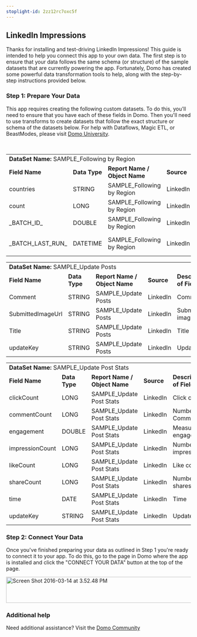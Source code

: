 ```yaml
---
stoplight-id: 2zz12rc7oxc5f
---
```


<div class="col-md-12 content-panel">
                <h2>LinkedIn Impressions</h2>
                <p></p><p>Thanks for installing and test-driving <span id="title">LinkedIn Impressions</span>! This guide is intended to help you connect this app to your own data. The first step is to ensure that your data follows the same schema (or structure) of the sample datasets that are currently powering the app. Fortunately, Domo has created some powerful data transformation tools to help, along with the step-by-step instructions provided below.</p><div class="doc-row" id="Step%201:%20Identify%20Required%20Data%20Fields"><h3 class="doc-row-title">Step 1: Prepare Your Data</h3><div class="small-pad-bottom"><p>This app requires creating the following custom datasets. To do this, you'll need to ensure that you have each of these fields in Domo. Then you'll need to use transforms to create datasets that follow the exact structure or schema of the datasets below. For help with Dataflows, Magic ETL, or BeastModes, please visit <a href="https://university.domo.com/" target="_blank">Domo University</a>.</p></div>
                <br>
                <div id="custom-data-container"><table id="SAMPLE_Following-by-Region"><tbody><tr><td colspan="6"><strong>DataSet Name:</strong> <span class="value">SAMPLE_Following by Region</span></td></tr><!--tr>    <td colspan="6"></td></tr--><tr><td><strong>Field Name</strong></td><td><strong>Data Type</strong></td><td><strong>Report Name / Object Name</strong></td><td><strong>Source </strong></td><td colspan="2"><strong>Description of Field</strong></td></tr><tr><td>countries</td><td>STRING</td><td>SAMPLE_Following by Region</td><td>LinkedIn</td><td colspan="2">Country</td></tr><tr><td>count</td><td>LONG</td><td>SAMPLE_Following by Region</td><td>LinkedIn</td><td colspan="2">Count of item</td></tr><tr><td>_BATCH_ID_</td><td>DOUBLE</td><td>SAMPLE_Following by Region</td><td>LinkedIn</td><td colspan="2">Batch ID number</td></tr><tr><td>_BATCH_LAST_RUN_</td><td>DATETIME</td><td>SAMPLE_Following by Region</td><td>LinkedIn</td><td colspan="2">Time last batch was run</td></tr></tbody></table><table id="SAMPLE_Update-Posts"><tbody><tr><td colspan="6"><strong>DataSet Name:</strong> <span class="value">SAMPLE_Update Posts</span></td></tr><!--tr>    <td colspan="6"></td></tr--><tr><td><strong>Field Name</strong></td><td><strong>Data Type</strong></td><td><strong>Report Name / Object Name</strong></td><td><strong>Source </strong></td><td colspan="2"><strong>Description of Field</strong></td></tr><tr><td>Comment</td><td>STRING</td><td>SAMPLE_Update Posts</td><td>LinkedIn</td><td colspan="2">Comment</td></tr><tr><td>SubmittedImageUrl</td><td>STRING</td><td>SAMPLE_Update Posts</td><td>LinkedIn</td><td colspan="2">Submitted image URL</td></tr><tr><td>Title</td><td>STRING</td><td>SAMPLE_Update Posts</td><td>LinkedIn</td><td colspan="2">Title</td></tr><tr><td>updateKey</td><td>STRING</td><td>SAMPLE_Update Posts</td><td>LinkedIn</td><td colspan="2">Update key</td></tr></tbody></table><table id="SAMPLE_Update-Post-Stats"><tbody><tr><td colspan="6"><strong>DataSet Name:</strong> <span class="value">SAMPLE_Update Post Stats</span></td></tr><!--tr>    <td colspan="6"></td></tr--><tr><td><strong>Field Name</strong></td><td><strong>Data Type</strong></td><td><strong>Report Name / Object Name</strong></td><td><strong>Source </strong></td><td colspan="2"><strong>Description of Field</strong></td></tr><tr><td>clickCount</td><td>LONG</td><td>SAMPLE_Update Post Stats</td><td>LinkedIn</td><td colspan="2">Click count</td></tr><tr><td>commentCount</td><td>LONG</td><td>SAMPLE_Update Post Stats</td><td>LinkedIn</td><td colspan="2">Number of Comments</td></tr><tr><td>engagement</td><td>DOUBLE</td><td>SAMPLE_Update Post Stats</td><td>LinkedIn</td><td colspan="2">Measure of engagement</td></tr><tr><td>impressionCount</td><td>LONG</td><td>SAMPLE_Update Post Stats</td><td>LinkedIn</td><td colspan="2">Number of impressions</td></tr><tr><td>likeCount</td><td>LONG</td><td>SAMPLE_Update Post Stats</td><td>LinkedIn</td><td colspan="2">Like count</td></tr><tr><td>shareCount</td><td>LONG</td><td>SAMPLE_Update Post Stats</td><td>LinkedIn</td><td colspan="2">Number of shares</td></tr><tr><td>time</td><td>DATE</td><td>SAMPLE_Update Post Stats</td><td>LinkedIn</td><td colspan="2">Time</td></tr><tr><td>updateKey</td><td>STRING</td><td>SAMPLE_Update Post Stats</td><td>LinkedIn</td><td colspan="2">Update key</td></tr></tbody></table><div class="doc-row medium-pad-top">
                <h3 class="doc-row-title">Step 2: Connect Your Data</h3>
                <div class="small-pad-bottom">
                    <p>Once you've finished preparing your data as outlined in Step 1 you're ready to connect it to your app. To do this, go to the page in Domo where the app is installed and click the "CONNECT YOUR DATA" button at the top of the page.</p>
                    <p class="small-pad">
                    <img class="alignnone size-full wp-image-1207" src="https://s3.amazonaws.com/development.domo.com/wp-content/uploads/2016/03/14155707/Screen-Shot-2016-03-14-at-3.52.48-PM1.png" alt="Screen Shot 2016-03-14 at 3.52.48 PM" width="1158" height="71">
                    </p>
                    <div id="ooyalaplayer-IyYTc1MjE61NwLdtrxXvZuhH-dSGbWnR" class="ooyalaplayer"></div>
                    <script>
                        OO.ready(function() {
                            OO.Player.create("ooyalaplayer-IyYTc1MjE61NwLdtrxXvZuhH-dSGbWnR", "IyYTc1MjE61NwLdtrxXvZuhH-dSGbWnR", {
                                height: 380
                            });
                        });
                    </script>
                </div>
                <h3 class="doc-row-title">Additional help</h3>
                <div class="small-pad-bottom">
                    <p>Need additional assistance? Visit the <a href="https://dojo.domo.com">Domo Community</a></p>
                </div>
            </div></div></div><p></p>            </div>
